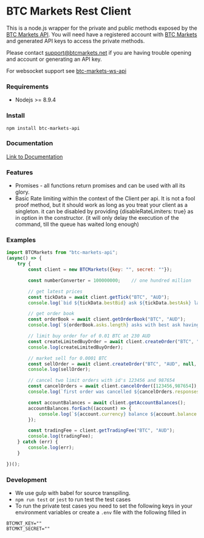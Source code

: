 BTC Markets Rest Client
===============

This is a node.js wrapper for the private and public methods exposed by the [BTC Markets API](https://github.com/BTCMarkets/API).
You will need have a registered account with [BTC Markets](https://btcmarkets.net) and generated API keys to access the private methods.

Please contact support@btcmarkets.net if you are having trouble opening and account or generating an API key. 

For websocket support see [btc-markets-ws-api](https://www.github.com/azerothian/btc-markets-ws-api)

### Requirements

- Nodejs >= 8.9.4

### Install

`npm install btc-markets-api`

### Documentation

[Link to Documentation](https://azerothian.github.io/btc-markets-api/)

### Features
- Promises - all functions return promises and can be used with all its glory.
- Basic Rate limiting within the context of the Client per api. It is not a fool proof method, but it should work as long as you treat your client as a singleton. it can be disabled by providing {disableRateLimiters: true} as in option in the constructor. (it will only delay the execution of the command, till the queue has waited long enough)

### Examples

```js
import BTCMarkets from "btc-markets-api";
(async() => {
    try {
        const client = new BTCMarkets({key: "", secret: ""});

        const numberConverter = 100000000;    // one hundred million

        // get latest prices
        const tickData = await client.getTick("BTC", "AUD");
        console.log(`bid ${tickData.bestBid} ask ${tickData.bestAsk} last price ${tickData.lastPrice}`);

        // get order book
        const orderBook = await client.getOrderBook("BTC", "AUD");
        console.log(`${orderBook.asks.length} asks with best ask having price ${orderBook.asks[0][0]} and amount ${orderBook.asks[0][1]}`);

        // limit buy order for of 0.01 BTC at 230 AUD
        const createLimitedBuyOrder = await client.createOrder("BTC", "AUD", 230 * numberConverter, 0.01 * numberConverter, 'Bid', 'Limit', "10001");
        console.log(createLimitedBuyOrder);

        // market sell for 0.0001 BTC
        const sellOrder = await client.createOrder("BTC", "AUD", null, 0.0001 * numberConverter, 'Ask', 'Market', null);
        console.log(sellOrder);

        // cancel two limit orders with id's 123456 and 987654
        const cancelOrders = await client.cancelOrder([123456,987654]);
        console.log(`first order was cancelled ${cancelOrders.responses[0].success}`);

        const accountBalances = await client.getAccountBalances();
        accountBalances.forEach((account) => {
            console.log(`${account.currency} balance ${account.balance / numberConverter} pending ${account.pendingFunds / numberConverter}`);
        });

        const tradingFee = client.getTradingFee("BTC", "AUD");
        console.log(tradingFee);
    } catch (err) {
        console.log(err);
    }

})();

```

### Development

- We use gulp with babel for source transpiling.
- `npm run test` or `jest` to run test the test cases
- To run the private test cases you need to set the following keys in your environment variables or create a `.env` file with the following filled in
```
BTCMKT_KEY=""
BTCMKT_SECRET=""
```
